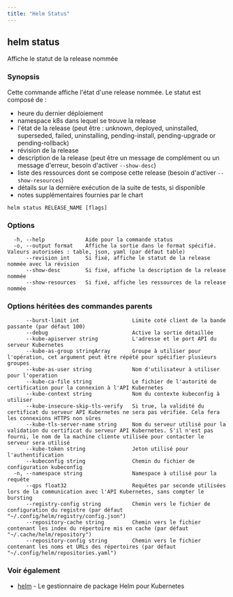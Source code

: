 ```yaml
---
title: "Helm Status"
---
```


## helm status

Affiche le statut de la release nommée

### Synopsis

Cette commande affiche l'état d'une release nommée. 
Le statut est composé de :
- heure du dernier déploiement
- namespace k8s dans lequel se trouve la release
- l'état de la release  (peut être : unknown, deployed, uninstalled, superseded, failed, uninstalling, pending-install, pending-upgrade or pending-rollback)
- révision de la release
- description de la release (peut être un message de complément ou un message d'erreur, besoin d'activer `--show-desc`)
- liste des ressources dont se compose cette release (besoin d'activer `--show-resources`)
- détails sur la dernière exécution de la suite de tests, si disponible
- notes supplémentaires fournies par le chart


```
helm status RELEASE_NAME [flags]
```

### Options

```
  -h, --help             Aide pour la commande status
  -o, --output format    Affiche la sortie dans le format spécifié. Valeurs autorisées : table, json, yaml (par défaut table)
      --revision int     Si fixé, affiche le statut de la release nommée avec la révision
      --show-desc        Si fixé, affiche la description de la release nommée
      --show-resources   Si fixé, affiche les ressources de la release nommée
```

### Options héritées des commandes parents

```
      --burst-limit int                 Limite coté client de la bande passante (par défaut 100)
      --debug                           Active la sortie détaillée
      --kube-apiserver string           L'adresse et le port API du serveur Kubernetes
      --kube-as-group stringArray       Groupe à utiliser pour l'opération, cet argument peut être répété pour spécifier plusieurs groupes
      --kube-as-user string             Nom d'utilisateur à utiliser pour l'operation
      --kube-ca-file string             Le fichier de l'autorité de certification pour la connexion à l'API Kubernetes
      --kube-context string             Nom du contexte kubeconfig à utiliser
      --kube-insecure-skip-tls-verify   Si true, la validité du certificat du serveur API Kubernetes ne sera pas vérifiée. Cela fera les connexions HTTPS non sûres
      --kube-tls-server-name string     Nom du serveur utilisé pour la validation du certificat du serveur API Kubernetes. S'il n'est pas fourni, le nom de la machine cliente utilisée pour contacter le serveur sera utilisé
      --kube-token string               Jeton utilisé pour l'authentification
      --kubeconfig string               Chemin du fichier de configuration kubeconfig
  -n, --namespace string                Namespace à utilisé pour la requête
	  --qps float32                     Requêtes par seconde utilisées lors de la communication avec l'API Kubernetes, sans compter le bursting
      --registry-config string          Chemin vers le fichier de configuration du registre (par défaut "~/.config/helm/registry/config.json")
      --repository-cache string         Chemin vers le fichier contenant les index du répertoire mis en cache (par défaut "~/.cache/helm/repository")
      --repository-config string        Chemin vers le fichier contenant les noms et URLs des répertoires (par défaut "~/.config/helm/repositories.yaml")
```

### Voir également

* [helm](helm.md) - Le gestionnaire de package Helm pour Kubernetes

